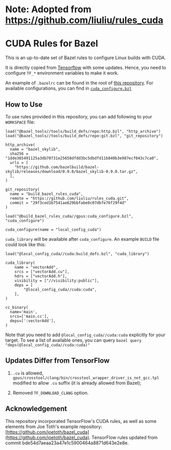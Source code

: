 # Note: Adopted from https://github.com/liuliu/rules_cuda

# CUDA Rules for Bazel

This is an up-to-date set of Bazel rules to configure Linux builds with CUDA.

It is directly copied from [Tensorflow](https://github.com/tensorflow/tensorflow/tree/master/third_party/gpus) with some updates. Hence, you need to configure `TF_*` environment variables to make it work.

An example of `.bazelrc` can be found in the root of [this repository](https://github.com/liuliu/rules_cuda/blob/main/.bazelrc). For available configurations, you can find in [`cuda_configure.bzl`](https://github.com/liuliu/rules_cuda/blob/main/gpus/cuda_configure.bzl#L5)

## How to Use

To use rules provided in this repository, you can add following to your `WORKSPACE` file:

```
load("@bazel_tools//tools/build_defs/repo:http.bzl", "http_archive")
load("@bazel_tools//tools/build_defs/repo:git.bzl", "git_repository")

http_archive(
  name = "bazel_skylib",
  sha256 = "1dde365491125a3db70731e25658dfdd3bc5dbdfd11b840b3e987ecf043c7ca0",
  urls = [
    "https://github.com/bazelbuild/bazel-skylib/releases/download/0.9.0/bazel_skylib-0.9.0.tar.gz",
  ],
)

git_repository(
  name = "build_bazel_rules_cuda",
  remote = "https://github.com/liuliu/rules_cuda.git",
  commit = "29f3ced1b7541ae629bbfabe0c07dbfe76f29f4d"
)

load("@build_bazel_rules_cuda//gpus:cuda_configure.bzl", "cuda_configure")

cuda_configure(name = "local_config_cuda")
```

`cuda_library` will be available after `cuda_configure`. An example `BUILD` file could look like this:

```
load("@local_config_cuda//cuda:build_defs.bzl", "cuda_library")

cuda_library(
    name = "vectorAdd",
    srcs = ["vectorAdd.cu"],
    hdrs = ["vectorAdd.h"],
    visibility = ["//visibility:public"],
    deps = [
        "@local_config_cuda//cuda:cuda",
    ],
)

cc_binary(
  name='main',
  srcs=['main.cc'],
  deps=[':vectorAdd'],
)
```

Note that you need to add `@local_config_cuda//cuda:cuda` explicitly for your target. To see a list of available ones, you can query `bazel query "deps(@local_config_cuda//cuda:cuda)"`

## Updates Differ from TensorFlow

 1. `.cu` is allowed, `gpus/crosstool/clang/bin/crosstool_wrapper_driver_is_not_gcc.tpl` modified to allow `.cu` suffix (it is already allowed from Bazel);

 2. Removed `TF_DOWNLOAD_CLANG` option.

## Acknowledgement

This repository incorporated TensorFlow's CUDA rules, as well as some elements from Joe Toth's example repository: [https://github.com/joetoth/bazel_cuda](https://github.com/joetoth/bazel_cuda). TensorFlow rules updated from commit bde54d7aeaa23a47e1c5900464a8871d643e2e8e.
